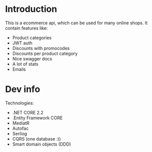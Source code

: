 # Introduction 
This is a ecommerce api, which can be used for many online shops. It contain features like:
* Product categories
* JWT auth
* Discounts with promocodes
* Discounts per product category
* Nice swagger docs
* A lot of stats
* Emails

# Dev info
Technologies:
* .NET CORE 2.2
* .Entity Framework CORE
* MediatR
* Autofac
* Serilog
* CQRS (one database :))
* Smart domain objects (DDD)

